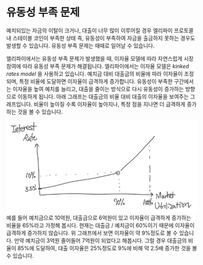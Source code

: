 # 유동성 부족 문제

예치되있는 자금의 이탈이 크거나, 대출이 너무 많이 이루어질 경우 엘리파이 프로토콜 내 스테이블 코인이 부족한 상태 즉, 유동성이 부족하여 자금을 출금하지 못하는 경우도 발생할 수 있습니다. 유동성 부족 문제는 때때로 일어날 수 있습니다.

엘리파이에서는 유동성 부족 문제가 발생했을 때, 이자율 모델에 따라 자연스럽게 시장 참여에 따라 유동성 부족 문제가 해결됩니다. 엘리파이에서는 이자율 모델은 *kinked rates model* 을 사용하고 있습니다. 예치금 대비 대출금의 비율에 따라 이자율이 조정되며, 특정 비율에 도달하면 이자율이 급격하게 증가합니다. 유동성이 부족한 구간에서는 이자율을 높여 예치를 늘리고, 대출을 줄이는 방식으로 다시 유동성이 증가하는 방향으로 이동하게 됩니다. 아래 그래프는 대출금의 비율 대비 대출의 이자율을 보여주는 그래프입니다. 비율이 높아질 수록 이자율이 높아지나, 특정 점을 지나면 더 급격하게 증가하는 것을 볼 수 있습니다.

![RateModel](./ratemodel.png)
예를 들어 예치금으로 10억원, 대출금으로 6억원이 있고 이자율이 급격하게 증가하는 비율을 65%라고 가정해 봅시다. 현재는 대출금 / 예치금이 60%이기 때문에 이자율이 급격하게 증가하지 않습니다. 위 그래프에서 보면 이자율이 약 9%정도로 볼 수 있습니다. 만약 예치금이 3억원 줄어들어 7억원이 되었다고 해봅시다. 그럴 경우 대출금의 비율이 85%에 도달하여, 대출 이자율은 25%정도로 9%에 비해 약 2.5배 증가한 것을 볼 수 있습니다.